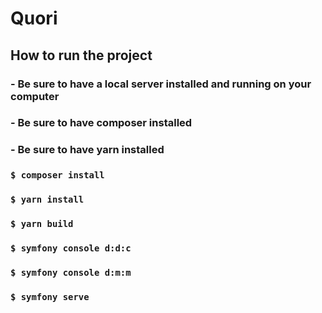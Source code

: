 # Quori

## How to run the project

### - Be sure to have a local server installed and running on your computer
### - Be sure to have composer installed
### - Be sure to have yarn installed
### `$ composer install` 
### `$ yarn install` 
### `$ yarn build`
### `$ symfony console d:d:c`
### `$ symfony console d:m:m`
### `$ symfony serve`
